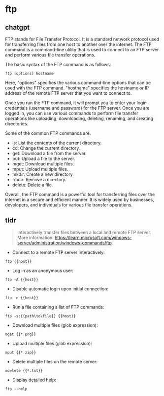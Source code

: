# ftp 
## chatgpt 
FTP stands for File Transfer Protocol. It is a standard network protocol used for transferring files from one host to another over the internet. The FTP command is a command-line utility that is used to connect to an FTP server and perform various file transfer operations.

The basic syntax of the FTP command is as follows:

```
ftp [options] hostname
```

Here, "options" specifies the various command-line options that can be used with the FTP command. "hostname" specifies the hostname or IP address of the remote FTP server that you want to connect to.

Once you run the FTP command, it will prompt you to enter your login credentials (username and password) for the FTP server. Once you are logged in, you can use various commands to perform file transfer operations like uploading, downloading, deleting, renaming, and creating directories.

Some of the common FTP commands are:

- ls: List the contents of the current directory.
- cd: Change the current directory.
- get: Download a file from the server.
- put: Upload a file to the server.
- mget: Download multiple files.
- mput: Upload multiple files.
- mkdir: Create a new directory.
- rmdir: Remove a directory.
- delete: Delete a file.

Overall, the FTP command is a powerful tool for transferring files over the internet in a secure and efficient manner. It is widely used by businesses, developers, and individuals for various file transfer operations. 

## tldr 
 
> Interactively transfer files between a local and remote FTP server.
> More information: <https://learn.microsoft.com/windows-server/administration/windows-commands/ftp>.

- Connect to a remote FTP server interactively:

`ftp {{host}}`

- Log in as an anonymous user:

`ftp -A {{host}}`

- Disable automatic login upon initial connection:

`ftp -n {{host}}`

- Run a file containing a list of FTP commands:

`ftp -s:{{path\to\file}} {{host}}`

- Download multiple files (glob expression):

`mget {{*.png}}`

- Upload multiple files (glob expression):

`mput {{*.zip}}`

- Delete multiple files on the remote server:

`mdelete {{*.txt}}`

- Display detailed help:

`ftp --help`
